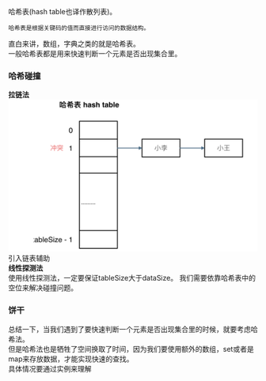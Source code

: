 哈希表(hash table也译作散列表)。<br>
~~~
哈希表是根据关键码的值而直接进行访问的数据结构。
~~~
直白来讲，数组，字典之类的就是哈希表。<br>一般哈希表都是用来快速判断一个元素是否出现集合里。<br>
### 哈希碰撞
**拉链法**<br>
![拉链法](pic/拉链法.png)
引入链表辅助<br>
**线性探测法**<br>
使用线性探测法，一定要保证tableSize大于dataSize。 我们需要依靠哈希表中的空位来解决碰撞问题。<br>

### 饼干
总结一下，当我们遇到了要快速判断一个元素是否出现集合里的时候，就要考虑哈希法。<br>
但是哈希法也是牺牲了空间换取了时间，因为我们要使用额外的数组，set或者是map来存放数据，才能实现快速的查找。<br>
具体情况要通过实例来理解